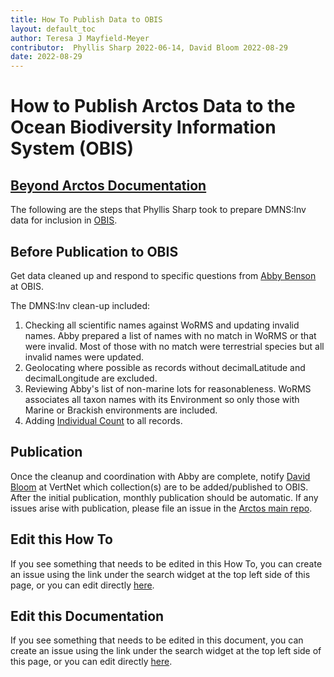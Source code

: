 ```yaml
---
title: How To Publish Data to OBIS
layout: default_toc
author: Teresa J Mayfield-Meyer
contributor:  Phyllis Sharp 2022-06-14, David Bloom 2022-08-29
date: 2022-08-29
---
```

# How to Publish Arctos Data to the Ocean Biodiversity Information System (OBIS)

## [Beyond Arctos Documentation](https://handbook.arctosdb.org/documentation/github.html)

The following are the steps that Phyllis Sharp took to prepare DMNS:Inv data for inclusion in [OBIS](https://obis.org/).  

## Before Publication to OBIS

Get data cleaned up and respond to specific questions from [Abby Benson](https://github.com/albenson-usgs) at OBIS.

The DMNS:Inv clean-up included:

1.  Checking all scientific names against WoRMS and updating invalid names.  Abby prepared a list of names with no match in WoRMS or that were invalid.  Most of those with no match were terrestrial species but all invalid names were updated. 
2. Geolocating where possible as records without decimalLatitude and decimalLongitude are excluded. 
3. Reviewing Abby's list of non-marine lots for reasonableness.  WoRMS associates all taxon names with its Environment so only those with Marine or Brackish environments are included.  
4. Adding [Individual Count](https://arctos.database.museum/info/ctDocumentation.cfm?table=ctattribute_type#individual_count) to all records. 

## Publication

Once the cleanup and coordination with Abby are complete, notify [David Bloom](https://github.com/dbloom) at VertNet which collection(s) are to be added/published to OBIS. After the initial publication, monthly publication should be automatic. If any issues arise with publication, please file an issue in the [Arctos main repo](https://github.com/ArctosDB/arctos/issues/).

## Edit this How To

If you see something that needs to be edited in this How To, you can create an issue using the link under the search widget at the top left side of this page, or you can edit directly [here](https://github.com/ArctosDB/documentation-wiki/blob/gh-pages/_how_to/How-to-Publish-to-OBIS.markdown).

## Edit this Documentation

If you see something that needs to be edited in this document, you can create an issue using the link under the search widget at the top left side of this page, or you can edit directly <a href="https://github.com/ArctosDB/documentation-wiki/edit/gh-pages/_how_to/How-to-Publish-to-OBIS.markdown" target="_blank">here</a>.
